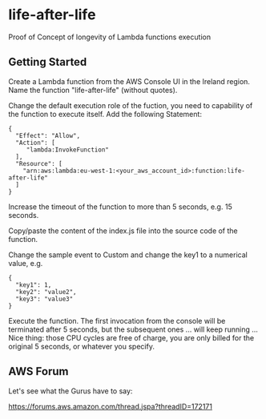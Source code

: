 # life-after-life
Proof of Concept of longevity of Lambda functions execution

Getting Started
---------------

Create a Lambda function from the AWS Console UI in the Ireland region. Name the function "life-after-life" (without quotes).

Change the default execution role of the fuction, you need to capability of the function to execute itself. Add the following Statement:


```
{
  "Effect": "Allow",
  "Action": [
     "lambda:InvokeFunction"
  ],
  "Resource": [
    "arn:aws:lambda:eu-west-1:<your_aws_account_id>:function:life-after-life"
  ]
}
```

Increase the timeout of the function to more than 5 seconds, e.g. 15 seconds.

Copy/paste the content of the index.js file into the source code of the function.

Change the sample event to Custom and change the key1 to a numerical value, e.g.

```
{
  "key1": 1,
  "key2": "value2",
  "key3": "value3"
}
```

Execute the function. The first invocation from the console will be terminated after 5 seconds, but the subsequent ones ... will keep running ... Nice thing: those CPU cycles are free of charge, you are only billed for the original 5 seconds, or whatever you specify.

AWS Forum
---------

Let's see what the Gurus have to say:

https://forums.aws.amazon.com/thread.jspa?threadID=172171
